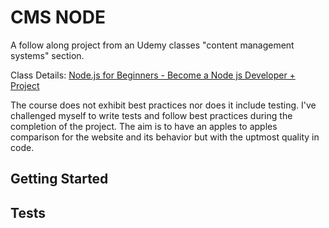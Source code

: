 # CMS NODE
A follow along project from an Udemy classes "content management systems" section. 

Class Details: [Node.js for Beginners - Become a Node js Developer + Project](https://www.udemy.com/course/nodejs-for-beginners-become-a-nodejs-developer/)

The course does not exhibit best practices nor does it include testing. I've challenged myself to write tests and follow best practices during the completion of the project. The aim is to have an apples to apples comparison for the website and its behavior but with the uptmost quality in code.

## Getting Started

## Tests